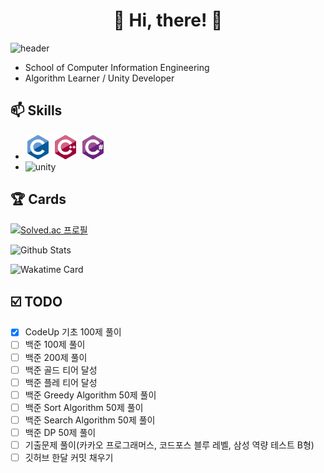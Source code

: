 

# <h1 align=center>👋 Hi, there! 👋</h1>  

![header](https://capsule-render.vercel.app/api?type=waving&color=timeGradient&height=240&animation=fadeIn&fontAlignY=36&section=header&text=Hi,%20I'm%20Nove😄&fontSize=36)  

- School of Computer Information Engineering
- Algorithm Learner / Unity Developer


## 📫 Skills 
- <img src="https://raw.githubusercontent.com/devicons/devicon/master/icons/c/c-original.svg" alt="c" width="40" height="40"/>  <img src="https://raw.githubusercontent.com/devicons/devicon/master/icons/cplusplus/cplusplus-original.svg" alt="cplusplus" width="40" height="40"/> <img src="https://raw.githubusercontent.com/devicons/devicon/master/icons/csharp/csharp-original.svg" alt="csharp" width="40" height="40"/> 
- <img src="https://www.vectorlogo.zone/logos/unity3d/unity3d-icon.svg" alt="unity" width="40" height="40"/> 

## 🏆 Cards
  <!-- BOJ Stats -->
  [![Solved.ac 프로필](http://mazassumnida.wtf/api/v2/generate_badge?boj=ins1500)](https://solved.ac/ins1500)
  <!-- Delp's Github Stats -->
  ![Github Stats](https://github-readme-stats.vercel.app/api?username=noveeda&show_icons=true&locale=en&theme=buefy)
  <!-- Wakatime Stats -->
  ![Wakatime Card](https://github-readme-stats.vercel.app/api/wakatime?username=Delp&v=2&layout=default&theme=buefy&hide=html,json,kotlin,xml,other,git%20config,xaml,text,typescript)
  
 ## ☑️ TODO
- [X] CodeUp 기초 100제 풀이
- [ ] 백준 100제 풀이
- [ ] 백준 200제 풀이
- [ ] 백준 골드 티어 달성
- [ ] 백준 플레 티어 달성
- [ ] 백준 Greedy Algorithm 50제 풀이
- [ ] 백준 Sort Algorithm 50제 풀이
- [ ] 백준 Search Algorithm 50제 풀이
- [ ] 백준 DP 50제 풀이
- [ ] 기출문제 풀이(카카오 프로그래머스, 코드포스 블루 레벨, 삼성 역량 테스트 B형)
- [ ] 깃허브 한달 커밋 채우기

<!--
**DelPointer/DelPointer** is a ✨ _special_ ✨ repository because its `README.md` (this file) appears on your GitHub profile.

Here are some ideas to get you started:

- 🔭 I’m currently working on ...
- 🌱 I’m currently learning ...
- 👯 I’m looking to collaborate on ...
- 🤔 I’m looking for help with ...
- 💬 Ask me about ...
- 📫 How to reach me: ...
- 😄 Pronouns: ...
- ⚡ Fun fact: ...
-->
